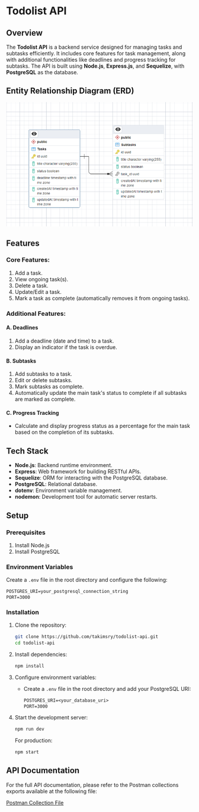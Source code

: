 # Todolist API

## Overview

The **Todolist API** is a backend service designed for managing tasks and subtasks efficiently. It includes core features for task management, along with additional functionalities like deadlines and progress tracking for subtasks. The API is built using **Node.js**, **Express.js**, and **Sequelize**, with **PostgreSQL** as the database.

## Entity Relationship Diagram (ERD)

![erd-todolist](./screenshots/erd-todolist.png)

## Features

### Core Features:
1. Add a task.
2. View ongoing task(s).
3. Delete a task.
4. Update/Edit a task.
5. Mark a task as complete (automatically removes it from ongoing tasks).

### Additional Features:
#### A. Deadlines
1. Add a deadline (date and time) to a task.
2. Display an indicator if the task is overdue.

#### B. Subtasks
1. Add subtasks to a task.
2. Edit or delete subtasks.
3. Mark subtasks as complete.
4. Automatically update the main task's status to complete if all subtasks are marked as complete.

#### C. Progress Tracking
- Calculate and display progress status as a percentage for the main task based on the completion of its subtasks.

## Tech Stack

- **Node.js**: Backend runtime environment.
- **Express**: Web framework for building RESTful APIs.
- **Sequelize**: ORM for interacting with the PostgreSQL database.
- **PostgreSQL**: Relational database.
- **dotenv**: Environment variable management.
- **nodemon**: Development tool for automatic server restarts.

## Setup

### Prerequisites

1. Install Node.js
2. Install PostgreSQL

### Environment Variables

Create a `.env` file in the root directory and configure the following:

```env
POSTGRES_URI=your_postgresql_connection_string
PORT=3000
```

### Installation

1. Clone the repository:
   ```bash
   git clone https://github.com/takimsry/todolist-api.git
   cd todolist-api
   ```

2. Install dependencies:
   ```bash
   npm install
   ```

3. Configure environment variables:
   - Create a `.env` file in the root directory and add your PostgreSQL URI:
     ```
     POSTGRES_URI=<your_database_uri>
     PORT=3000
     ```

4. Start the development server:
   ```bash
   npm run dev
   ```
   For production:
   ```bash
   npm start
   ```

## API Documentation

For the full API documentation, please refer to the Postman collections exports available at the following file:

[Postman Collection File](https://github.com/takimsry/todolist-api/tree/master/postman/todolist.postman_collection.json)